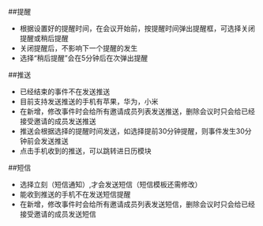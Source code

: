 ##提醒
- 根据设置好的提醒时间，在会议开始前，按提醒时间弹出提醒框，可选择关闭提醒或稍后提醒
- 关闭提醒后，不影响下一个提醒的发生
- 选择“稍后提醒”会在5分钟后在次弹出提醒

##推送
- 已经结束的事件不在发送推送
- 目前支持发送推送的手机有苹果，华为，小米
- 在新增，修改事件时会给所有邀请成员列表发送推送，删除会议时只会给已经接受邀请的成员发送推送
- 推送会根据选择的提醒时间发送，如选择提前30分钟提醒，则事件发生30分钟前会发送推送
- 点击手机收到的推送，可以跳转进日历模块

##短信
- 选择立刻（短信通知）,才会发送短信（短信模板还需修改）
- 能收到推送的手机不在发送短信提醒
- 在新增，修改事件时会给所有邀请成员列表发送短信，删除会议时只会给已经接受邀请的成员发送短信

